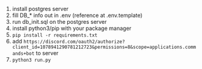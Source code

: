 1. install postgres server
2. fill DB_* info out in .env (reference at .env.template)
3. run db_init.sql on the postgres server
4. install python3/pip with your package manager
5. ``pip install -r requirements.txt``
6. add ``https://discord.com/oauth2/authorize?client_id=1078941290781212723&permissions=8&scope=applications.commands+bot`` to server
7. ``python3 run.py``